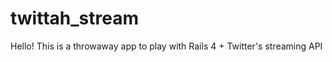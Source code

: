 twittah_stream
==============

Hello!  This is a throwaway app to play with Rails 4 + Twitter's streaming API
